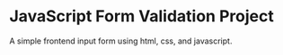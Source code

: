 # JavaScript Form Validation Project

A simple frontend input form using html, css, and javascript.
